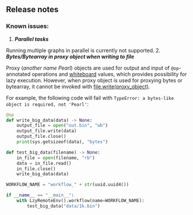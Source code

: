 ## Release notes

### Known issues:
1. _**Parallel tasks**_ 

Running multiple graphs in parallel is currently not supported.
2. _**Bytes/Bytearray in proxy object when writing to file**_

Proxy (_another name Pearl_) objects are used for output and input of `@op`-annotated operations and [whiteboard](tutorials/5-whiteboards.md) values, which provides possibility for lazy execution.
However, when proxy object is used for proxying bytes or bytearray, it cannot be invoked with
[file.write(proxy_object)](https://docs.python.org/3/tutorial/inputoutput.html#methods-of-file-objects).

For example, the following code will fail with `TypeError: a bytes-like object is required, not 'Pearl'`:
```python
@op
def write_big_data(data) -> None:
    output_file = open("out.bin", "wb")
    output_file.write(data)
    output_file.close()
    print(sys.getsizeof(data), "bytes")

def test_big_data(filename) -> None:
    in_file = open(filename, "rb")
    data = in_file.read()
    in_file.close()
    write_big_data(data)

WORKFLOW_NAME = "workflow_" + str(uuid.uuid4())

if __name__ == "__main__":
    with LzyRemoteEnv().workflow(name=WORKFLOW_NAME):
        test_big_data("data/1k.bin")
```